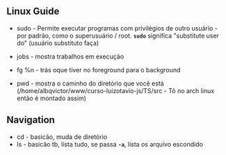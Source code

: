 ## Linux Guide

- sudo - Permite executar programas com privilégios de outro usuário - por padrão, como o superusuário / root. **`sudo`** significa  "substitute user do" (usuário substituto faça)

- jobs - mostra trabalhos em execução
- fg %n - trás oque tiver no foreground para o background
- pwd - mostra o caminho do diretório que você está (/home/albqvictor/www/curso-luizotavio-js/TS/src - Tô no arch linux então é montado assim)

## Navigation

- cd - basicão, muda de diretório
- ls - basicão tb, lista tudo, se passa **`-a`**, lista os arquivo escondido